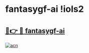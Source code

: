 # fantasygf-ai !iols2

# <h2><a href="https://feug3z.esa.edu.pl?title=fantasygf-ai&ref=iols2">🔗👉 🔴 fantasygf-ai</a></h2>

[![acn](https://github.com/user-attachments/assets/0f9c940e-d8b0-45ae-aac7-cd30a18b3e1c)](https://feug3z.esa.edu.pl?title=fantasygf-ai&ref=iols2)

